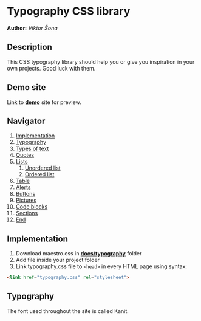 # Typography CSS library
**Author:** *Viktor Šona*

## Description
This CSS typography library should help you or give you inspiration in your own projects. Good luck with them.

## Demo site
Link to **[demo](https://pslib-cz.github.io/2022l4web-css-typographic-library-ViktorSona/)** site for preview.


## Navigator
1. [Implementation](#Implementation)
2. [Typography](#Typography)
4. [Types of text](#Types-of-text)
5. [Quotes](#Quotes)
6. [Lists](#Lists)
    1. [Unordered list](#Unordered-list)
    2. [Ordered list](#Ordered-list)
7. [Table](#Table)
8. [Alerts](#Alerts)
9. [Buttons](#Buttons)
10. [Pictures](#Pictures)
11. [Code blocks](#Code-blocks)
12. [Sections](#sections)
14. [End](#the-end)

## Implementation
1. Download maestro.css in **[docs/typography](https://github.com/pslib-cz/2022l4web-css-typographic-library-ViktorSona/blob/master/docs/typography.css)** folder
2. Add file inside your project folder
3. Link typography.css file to `<head>` in every HTML page using syntax:
```html
<link href="typography.css" rel="stylesheet">
```
## Typography
The font used throughout the site is called Kanit.




